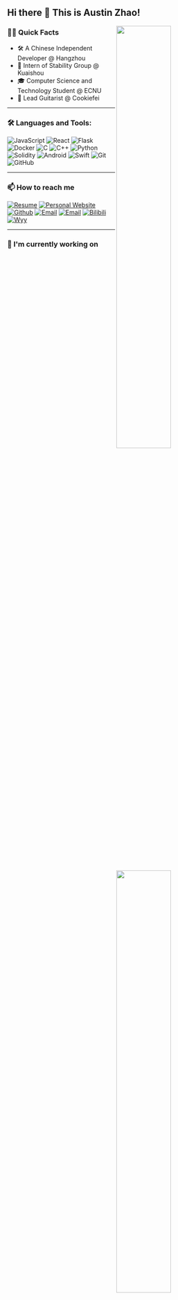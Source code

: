 ## Hi there 👋  This is Austin Zhao!

<img width="50%" align="right" src="https://github-readme-stats.vercel.app/api?username=AustinZhao0308&theme=react&show_icons=true&hide_border=true" /> 
<img width="50%" align="right" src="https://github-readme-stats.vercel.app/api/top-langs/?username=AustinZhao0308&theme=react&hide_border=true&layout=compact" />

### 🧑‍💻 Quick Facts
- 🛠️ A Chinese Independent Developer @ Hangzhou
- 📳 Intern of Stability Group @ Kuaishou
- 🎓 Computer Science and Technology Student @ ECNU
- 🎸 Lead Guitarist @ Cookiefei
***

### 🛠️ Languages and Tools:
![JavaScript](https://img.shields.io/badge/-JavaScript-black?style=flat-square&logo=javascript)
![React](https://img.shields.io/badge/-React-black?style=flat-square&logo=react)
![Flask](https://img.shields.io/badge/-Flask-black?style=flat-square&logo=flask)
![Docker](https://img.shields.io/badge/-Docker-black?style=flat-square&logo=docker)
![C](https://img.shields.io/badge/-C-black?style=flat-square&logo=c)
![C++](https://img.shields.io/badge/-C++-black?style=flat-square&logo=cplusplus)
![Python](https://img.shields.io/badge/-Python-black?style=flat-square&logo=python)
![Solidity](https://img.shields.io/badge/-Solidity-black?style=flat-square&logo=solidity)
![Android](https://img.shields.io/badge/-Android-black?style=flat-square&logo=android)
![Swift](https://img.shields.io/badge/-Swift-black?style=flat-square&logo=swift)
![Git](https://img.shields.io/badge/-Git-black?style=flat-square&logo=git)
![GitHub](https://img.shields.io/badge/-GitHub-black?style=flat-square&logo=github)

***

### 📫 How to reach me
[![Resume](https://img.shields.io/badge/赵晨凯-My_Resume-lightgreen.svg?style=flat&logo=googledocs&logoColor=white)](https://rxresu.me/1159107202/chenkai-zhao)
[![Personal Website](https://img.shields.io/badge/Website-akinaustin-blue.svg?style=flat&logo=aboutdotme&logoColor=white)](http://akinaustin.space)
[![Github](https://img.shields.io/badge/AustinZhao-Github-000?style=flat&logo=Github&logoColor=white)](https://github.com/AustinZhao0308)
[![Email](https://img.shields.io/badge/School_Email-ECNU-red?style=flat&logo=Gmail&logoColor=white)](mailto:10205102441@stu.ecnu.edu.cn)
[![Email](https://img.shields.io/badge/Company_Email-Kuaishou-orange.svg?color=FFA500&style=flat&logo=Gmail&logoColor=white)](mailto:zhaochenkai@kuaishou.com)
[![Bilibili](https://img.shields.io/badge/akinaustin-Bilibili-pink.svg?style=flat&logo=Bilibili&logoColor=white)](https://space.bilibili.com/281717227)
[![Wyy](https://img.shields.io/badge/akinaustin-网易云音乐-red.svg?color=FF0000&style=flat&logo=applemusic&logoColor=white)](https://music.163.com/#/artist?id=50134020)
***

### 🔭 I'm currently working on





<!--
**AustinZhao0308/AustinZhao0308** is a ✨ _special_ ✨ repository because its `README.md` (this file) appears on your GitHub profile.

Here are some ideas to get you started:

- 🔭 I’m currently working on ...
- 🌱 I’m currently learning ...
- 👯 I’m looking to collaborate on ...
- 🤔 I’m looking for help with ...
- 💬 Ask me about ...
- 📫 How to reach me: ...
- 😄 Pronouns: ...
- ⚡ Fun fact: ...
-->
